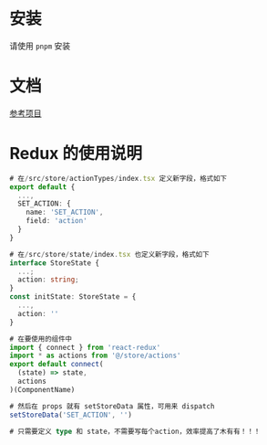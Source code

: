 # 安装
请使用 `pnpm` 安装

# 文档
[参考项目](https://github.com/hsl947/react-antd-multi-tabs-admin)


# Redux 的使用说明
```Typescript
# 在/src/store/actionTypes/index.tsx 定义新字段，格式如下
export default {
  ...,
  SET_ACTION: {
    name: 'SET_ACTION',
    field: 'action'
  }
}

# 在/src/store/state/index.tsx 也定义新字段，格式如下
interface StoreState {
  ...;
  action: string;
}
const initState: StoreState = {
  ...,
  action: ''
}

# 在要使用的组件中
import { connect } from 'react-redux'
import * as actions from '@/store/actions'
export default connect(
  (state) => state,
  actions
)(ComponentName)

# 然后在 props 就有 setStoreData 属性，可用来 dispatch
setStoreData('SET_ACTION', '')

# 只需要定义 type 和 state，不需要写每个action，效率提高了木有有！！！
```

